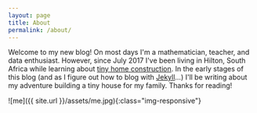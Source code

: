 ```yaml
---
layout: page
title: About
permalink: /about/
---
```


Welcome to my new blog! On most days I'm a mathematician, teacher, and data enthusiast. However, since July 2017 I've been living in Hilton, South Africa while learning about [tiny home construction][tiny-house-wiki]. In the early stages of this blog (and as I figure out how to blog with [Jekyll][jekyll-site]...) I'll be writing about my adventure building a tiny house for my family. Thanks for reading!

![me]({{ site.url }}/assets/me.jpg){:class="img-responsive"}

[tiny-house-wiki]: https://en.wikipedia.org/wiki/Tiny_house_movement
[jekyll-site]: https://jekyllrb.com/
